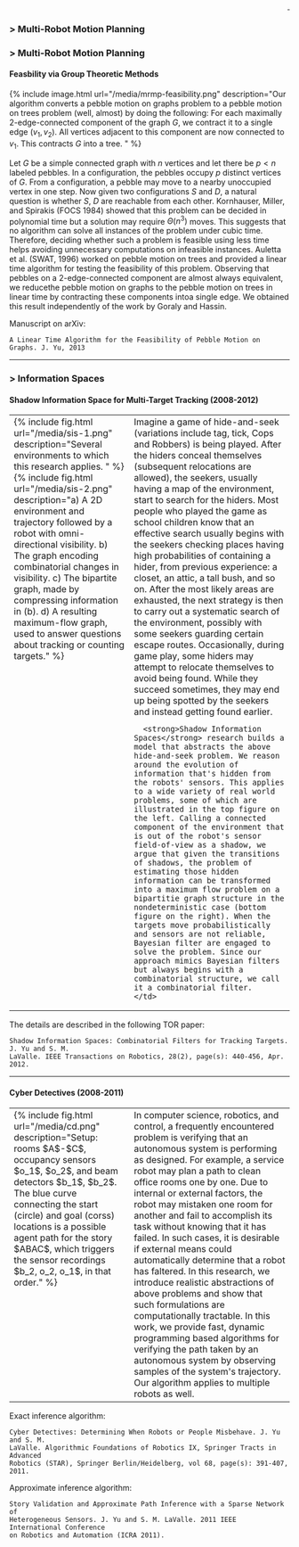 <div style="text-align: right">
  <a href="https://scholar.google.com/citations?user=jkRa2LEAAAAJ&hl=en"><span style="color:blue">&nbsp;</span></a>
</div>


### &#62; Multi-Robot Motion Planning 

### &#62; Multi-Robot Motion Planning 

#### Feasbility via Group Theoretic Methods

{% include image.html url="/media/mrmp-feasibility.png" description="Our algorithm converts a pebble motion on graphs problem to a pebble motion on trees problem (well, almost) by doing the following: For each maximally 2-edge-connected component of the graph $G$, we contract it to a single edge $(v_1, v_2)$. All vertices adjacent to this component are now connected to $v_1$. This contracts $G$ into a tree. " %}<br />

Let $G$ be a simple connected graph with $n$ vertices and let there be $p < n$ labeled pebbles. In a configuration, the pebbles occupy $p$ distinct vertices of $G$. From a configuration, a pebble may move to a nearby unoccupied vertex in one step. Now given two configurations $S$ and $D$, a natural question is whether $S$, $D$ are reachable from each other. Kornhauser, Miller, and Spirakis (FOCS 1984) showed that this problem can be decided in polynomial time but a solution may require $\Theta(n^3)$ moves. This suggests that no algorithm can solve all instances of the problem under cubic time. Therefore, deciding whether such a problem is feasible using less time helps avoiding unnecessary computations on infeasible instances. Auletta et al. (SWAT, 1996) worked on pebble motion on trees and provided a linear time algorithm for testing the feasibility of this problem. Observing that pebbles on a 2-edge-connected component are almost always equivalent, we reducethe pebble motion on graphs to the pebble motion on trees in linear time by contracting these components intoa single edge. We obtained this result independently of the work by Goraly and Hassin.

Manuscript on arXiv: 
```
A Linear Time Algorithm for the Feasibility of Pebble Motion on Graphs. J. Yu, 2013
```

<hr />

### &#62; Information Spaces

#### Shadow Information Space for Multi-Target Tracking (2008-2012)  

<table border="0"  style="border: none!important; vertical-align:top;">
  <tr style="border: none!important;">
    <td width="200px" style="border: none!important;  vertical-align:top;">
      {% include fig.html url="/media/sis-1.png" description="Several environments to which this research applies. " %}<br />
      {% include fig.html url="/media/sis-2.png" description="a) A 2D environment and trajectory followed by a robot with omni-directional visibility. b) The graph encoding combinatorial changes in visibility. c) The bipartite graph, made by compressing information in (b). d) A resulting maximum-flow graph, used to answer questions about tracking or counting targets." %}  
    </td>
    <td style="border: none!important; vertical-align:top;">
Imagine a game of hide-and-seek (variations include tag, tick, Cops and Robbers) is being played. After the hiders conceal themselves (subsequent relocations are allowed), the seekers, usually having a map of the environment, start to search for the hiders. Most people who played the game as school children know that an effective search usually begins with the seekers checking places having high probabilities of containing a hider, from previous experience: a closet, an attic, a tall bush, and so on. After the most likely areas are exhausted, the next strategy is then to carry out a systematic search of the environment, possibly with some seekers guarding certain escape routes. Occasionally, during game play, some hiders may attempt to relocate themselves to avoid being found. While they succeed sometimes, they may end up being spotted by the seekers and instead getting found earlier.

      <strong>Shadow Information Spaces</strong> research builds a model that abstracts the above hide-and-seek problem. We reason around the evolution of information that's hidden from the robots' sensors. This applies to a wide variety of real world problems, some of which are illustrated in the top figure on the left. Calling a connected component of the environment that is out of the robot's sensor field-of-view as a shadow, we argue that given the transitions of shadows, the problem of estimating those hidden information can be transformed into a maximum flow problem on a bipartitie graph structure in the nondeterministic case (bottom figure on the right). When the targets move probabilistically and sensors are not reliable, Bayesian filter are engaged to solve the problem. Since our approach mimics Bayesian filters but always begins with a combinatorial structure, we call it a combinatorial filter. 
    </td>
  </tr>
</table>

The details are described in the following TOR paper:
```
Shadow Information Spaces: Combinatorial Filters for Tracking Targets. J. Yu and S. M. 
LaValle. IEEE Transactions on Robotics, 28(2), page(s): 440-456, Apr. 2012.
```

<hr />

#### Cyber Detectives (2008-2011)  

<table border="0"  style="border: none!important; vertical-align:top;">
  <tr style="border: none!important;">
    <td width="200px" style="border: none!important;  vertical-align:top;">
      {% include fig.html url="/media/cd.png" description="Setup: rooms $A$-$C$, occupancy sensors $o_1$, $o_2$, and beam detectors $b_1$, $b_2$. The blue curve connecting the start (circle) and goal (corss) locations is a possible agent path for the story $ABAC$, which triggers the sensor recordings $b_2, o_2, o_1$, in that order." %}  
    </td>
    <td style="border: none!important; vertical-align:top;">
       In computer science, robotics, and control, a frequently encountered problem is verifying that an autonomous system is performing as designed. For example, a service robot may plan a path to clean office rooms one by one. Due to internal or external factors, the robot may mistaken one room for another and fail to accomplish its task without knowing that it has failed. In such cases, it is desirable if external means could automatically determine that a robot has faltered. In this research, we introduce realistic abstractions of above problems and show that such formulations are computationally tractable. In this work, we provide fast, dynamic programming based algorithms for verifying the path taken by an autonomous system by observing samples of the system's trajectory. Our algorithm applies to multiple robots as well. 
    </td>
  </tr>
</table>

Exact inference algorithm:
```
Cyber Detectives: Determining When Robots or People Misbehave. J. Yu and S. M. 
LaValle. Algorithmic Foundations of Robotics IX, Springer Tracts in Advanced 
Robotics (STAR), Springer Berlin/Heidelberg, vol 68, page(s): 391-407, 2011.
```

Approximate inference algorithm:
```
Story Validation and Approximate Path Inference with a Sparse Network of 
Heterogeneous Sensors. J. Yu and S. M. LaValle. 2011 IEEE International Conference 
on Robotics and Automation (ICRA 2011).
```

